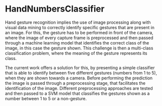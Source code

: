 # HandNumbersClassifier

Hand gesture recognition implies the use of image processing along with visual data mining to correctly identify specific gestures that are present in an image. For this, the gesture has to be performed in front of the camera, where the image of every capture frame is preprocessed and then passed through a machine learning model that identifies the correct class of the image, in this case the gesture shown. This challenge is then a multi-class classification problem, where the meaning of the gesture represents its class.

The current work offers a solution for this, by presenting a simple classifier that is able to identify between five different gestures (numbers from 1 to 5), when they are shown towards a camera. Before performing the prediction the image is passed through a preprocessing stage, that facilitates the identification of the image. Different preprocessing approaches are tested and then passed to a SVM model that classifies the gestures shown as a number between 1 to 5 or a non-gesture.

